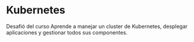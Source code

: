 # Kubernetes
Desafió del curso Aprende a manejar un cluster de Kubernetes, desplegar aplicaciones y gestionar todos sus componentes. 

